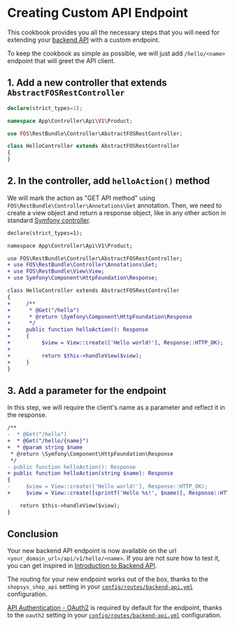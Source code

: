 # Creating Custom API Endpoint

This cookbook provides you all the necessary steps that you will need for extending your [backend API](../../backend-api/introduction-to-backend-api.md) with a custom endpoint.

To keep the cookbook as simple as possible, we will just add `/hello/<name>` endpoint that will greet the API client.

## 1. Add a new controller that extends `AbstractFOSRestController`
```php
declare(strict_types=1);

namespace App\Controller\Api\V1\Product;

use FOS\RestBundle\Controller\AbstractFOSRestController;

class HelloController extends AbstractFOSRestController
{
}
```
## 2. In the controller, add `helloAction()` method
We will mark the action as "GET API method" using `FOS\RestBundle\Controller\Annotations\Get` annotation.
Then, we need to create a view object and return a response object, like in any other action in standard [Symfony controller](https://symfony.com/doc/3.4/controller.html).

```diff
declare(strict_types=1);

namespace App\Controller\Api\V1\Product;

use FOS\RestBundle\Controller\AbstractFOSRestController;
+ use FOS\RestBundle\Controller\Annotations\Get;
+ use FOS\RestBundle\View\View;
+ use Symfony\Component\HttpFoundation\Response;

class HelloController extends AbstractFOSRestController
{
+     /**
+      * @Get("/hello")
+      * @return \Symfony\Component\HttpFoundation\Response
+      */
+     public function helloAction(): Response
+     {
+          $view = View::create(['Hello world!'], Response::HTTP_OK);
+
+          return $this->handleView($view);
+     }
}
```

## 3. Add a parameter for the endpoint
In this step, we will require the client's name as a parameter and reflect it in the response.

```diff
/**
-  * @Get("/hello")
+  * @Get("/hello/{name}")
+  * @param string $name
 * @return \Symfony\Component\HttpFoundation\Response
 */
- public function helloAction(): Response
+ public function helloAction(string $name): Response
{
-     $view = View::create(['Hello world!'], Response::HTTP_OK);
+     $view = View::create([sprintf('Hello %s!', $name)], Response::HTTP_OK);

    return $this->handleView($view);
}
```

## Conclusion
Your new backend API endpoint is now available on the url `<your_domain_url>/api/v1/hello/<name>`. If you are not sure how to test it, you can get inspired in [Introduction to Backend API](../../backend-api/introduction-to-backend-api.md#try-it).

The routing for your new endpoint works out of the box, thanks to the `shopsys_shop_api` setting in your [`config/routes/backend-api.yml`](https://github.com/shopsys/shopsys/blob/9.0/project-base/src/config/routes/backend-api.yml) configuration.

[API Authentication - OAuth2](../../backend-api/api-authentication-oauth2.md) is required by default for the endpoint, thanks to the `oauth2` setting in your [`config/routes/backend-api.yml`](https://github.com/shopsys/shopsys/blob/9.0/project-base/config/routes/backend-api.yml) configuration.

